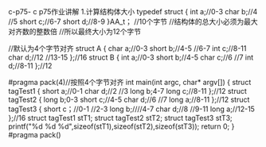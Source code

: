 c-p75-
c p75作业讲解
1.计算结构体大小
      typedef struct
      {
            int a;//0-3
            char b;//4
            //5
            short c;//6-7
            short d;//8-9
      }AA_t；
      //10个字节
      //结构体的总大小必须为最大对齐数的整数倍
      //所以最终大小为12个字节
   
   
   //默认为4个字节对齐
   struct A
   {
        char a;//0-3
        short b;//4-5
        //6-7
        int c;//8-11
        char d;//12
        //13-15
   };//16
   struct B
   {
        int a;//0-3
        short b;//4-5
        char c;//6
        //7
        int d;//8-11
   };//12
   
   
   #pragma pack(4)//按照4个字节对齐
  int main(int argc, char* argv[])
  {
        struct tagTest1
        {
              short a;//0-1
              char d;//2
              //3
              long b;4-7
              long c;//8-11
        };//12
        struct tagTest2
        {
              long b;0-3
              short c;//4-5
              char d;//6
              //7
              long a;//8-11
        };//12
        struct tagTest3
        {
              short c；//0-1
              //2-3
              long b;////4-7
              char d;//8
              //9-11
              long a;//12-15
        };//16
        struct tagTest1 stT1;
        struct tagTest2 stT2;
        struct tagTest3 stT3;
        printf("%d %d %d",sizeof(stT1),sizeof(stT2),sizeof(stT3));
        return 0;
  }
  #pragma pack()
   
   
   
   
   
